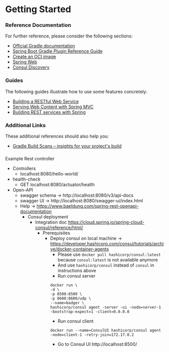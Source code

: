 # Getting Started

### Reference Documentation
For further reference, please consider the following sections:

* [Official Gradle documentation](https://docs.gradle.org)
* [Spring Boot Gradle Plugin Reference Guide](https://docs.spring.io/spring-boot/3.4.1/gradle-plugin)
* [Create an OCI image](https://docs.spring.io/spring-boot/3.4.1/gradle-plugin/packaging-oci-image.html)
* [Spring Web](https://docs.spring.io/spring-boot/3.4.1/reference/web/servlet.html)
* [Consul Discovery](https://docs.spring.io/spring-cloud-consul/reference/discovery.html)

### Guides
The following guides illustrate how to use some features concretely:

* [Building a RESTful Web Service](https://spring.io/guides/gs/rest-service/)
* [Serving Web Content with Spring MVC](https://spring.io/guides/gs/serving-web-content/)
* [Building REST services with Spring](https://spring.io/guides/tutorials/rest/)

### Additional Links
These additional references should also help you:

* [Gradle Build Scans – insights for your project's build](https://scans.gradle.com#gradle)

###
Example Rest controller
* Controllers
  * localhost:8080/hello-world/
* health-check
  * GET localhost:8080/actuator/health
* Open-API
  * swagger schema -> http://localhost:8080/v3/api-docs
  * swagger UI -> http://localhost:8080/swagger-ui/index.html
  * Help -> https://www.baeldung.com/spring-rest-openapi-documentation
    * Consul deployment
      * Integration doc https://cloud.spring.io/spring-cloud-consul/reference/html/
        * Prerequisites
          * Deploy consul on local machine -> https://developer.hashicorp.com/consul/tutorials/archive/docker-container-agents
            * Please use `docker pull hashicorp/consul:latest` because `consul:latest` is not available anymore
            * And use `hashicorp/consul` instead of `consul` in instructions above
            * Run consul server
            ```
            docker run \
            -d \
            -p 8500:8500 \
            -p 8600:8600/udp \
            --name=badger \
            hashicorp/consul agent -server -ui -node=server-1 -bootstrap-expect=1 -client=0.0.0.0
            ```
            * Run consul client
            ```
            docker run --name=ConsulUI hashicorp/consul agent -node=client-1 -retry-join=172.17.0.2
            ```
            * Go to Consul UI http://localhost:8500/ 